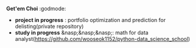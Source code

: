 **Get'em Choi** :godmode:

- **project in progress** : portfolio optimization and prediction for delisting(private repository)
- **study in progress** &nasp;&nasp;&nasp;: math for data analyst(https://github.com/wooseok1152/python-data_science_school)
